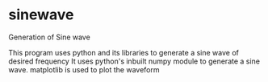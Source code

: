 # sinewave
Generation of Sine wave

This program uses python and its libraries to generate a sine wave of desired frequency
It uses python's inbuilt numpy module to generate a sine wave. 
matplotlib is used to plot the waveform
